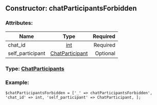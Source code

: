 ## Constructor: chatParticipantsForbidden  

### Attributes:

| Name     |    Type       | Required |
|----------|:-------------:|---------:|
|chat\_id|[int](../types/int.md) | Required|
|self\_participant|[ChatParticipant](../types/ChatParticipant.md) | Optional|


### Type: [ChatParticipants](../types/ChatParticipants.md)

### Example:


```
$chatParticipantsForbidden = ['_' => chatParticipantsForbidden', 'chat_id' => int, 'self_participant' => ChatParticipant, ];
```